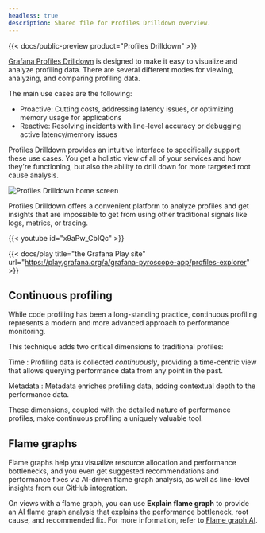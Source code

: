 ```yaml
---
headless: true
description: Shared file for Profiles Drilldown overview.
---
```


[//]: # 'This file documents an introduction to Profiles Drilldown.'
[//]: # 'This shared file is included in these locations:'
[//]: # '/pyroscope/docs/sources/configure-client/profile-types.md'
[//]: # '/pyroscope/docs/sources/introduction/profiling-types.md'
[//]: #
[//]: # 'If you make changes to this file, verify that the meaning and content are not changed in any place where the file is included.'
[//]: # 'Any links should be fully qualified and not relative: /docs/grafana/ instead of ../grafana/.'
<!-- Use Profiles Drilldown to investigate issues -->

{{< docs/public-preview product="Profiles Drilldown" >}}

[Grafana Profiles Drilldown](https://grafana.com/docs/grafana-cloud/visualizations/simplified-exploration/profiles/) is designed to make it easy to visualize and analyze profiling data.
There are several different modes for viewing, analyzing, and comparing profiling data.

The main use cases are the following:

- Proactive: Cutting costs, addressing latency issues, or optimizing memory usage for applications
- Reactive: Resolving incidents with line-level accuracy or debugging active latency/memory issues

Profiles Drilldown provides an intuitive interface to specifically support these use cases.
You get a holistic view of all of your services and how they're functioning, but also the ability to drill down for more targeted root cause analysis.

![Profiles Drilldown home screen](/media/docs/explore-profiles/explore-profiles-homescreen-v0.1.17.png)

Profiles Drilldown offers a convenient platform to analyze profiles and get insights that are impossible to get from using other traditional signals like logs, metrics, or tracing.

{{< youtube id="x9aPw_CbIQc" >}}

{{< docs/play title="the Grafana Play site" url="https://play.grafana.org/a/grafana-pyroscope-app/profiles-explorer" >}}

## Continuous profiling

While code profiling has been a long-standing practice, continuous profiling represents a modern and more advanced approach to performance monitoring.

This technique adds two critical dimensions to traditional profiles:

Time
: Profiling data is collected _continuously_, providing a time-centric view that allows querying performance data from any point in the past.

Metadata
: Metadata enriches profiling data, adding contextual depth to the performance data.

These dimensions, coupled with the detailed nature of performance profiles, make continuous profiling a uniquely valuable tool.

## Flame graphs

<!-- vale Grafana.We = NO -->

Flame graphs help you visualize resource allocation and performance bottlenecks, and you even get suggested recommendations and performance fixes via AI-driven flame graph analysis, as well as line-level insights from our GitHub integration.

<!-- vale Grafana.We = YES -->

On views with a flame graph, you can use **Explain flame graph** to provide an AI flame graph analysis that explains the performance bottleneck, root cause, and recommended fix.
For more information, refer to [Flame graph AI](https://grafana.com/docs/grafana-cloud/monitor-applications/profiles/flamegraph-ai/).